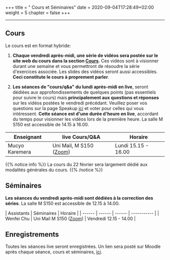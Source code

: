 +++
title = " Cours et Séminaires"
date = 2020-09-04T17:28:49+02:00
weight = 5
chapter = false
+++
<!--
# Information générale


### Lieu et horaire

- **Lieu:** Uni-Mail, M 2150
- **horaire:** Thursdays 14:15 - 18:00

### Course Websites

- **Course Website:** <https://mkaremera-math1.netlify.app/>
- **Forum et quizz:**  [Moodle](https://moodle.unige.ch/course/view.php?id=8193)

# Enseignant et assistants 
-->

-------

## Cours 
<!--
- **Nom:** Mucyo Karemera 
- **Email:** mucyo.karemera@unige.ch
- **Office:** Uni-Mail 3208
- **Office Hours:** Thursdays 13:00 - 14:00
-->

Le cours est en format hybride:

1) **Chaque vendredi après-midi, une série de vidéos sera postée sur le site web du cours dans la section [Cours](https://math1-gsi.netlify.app/cours/)**. Ces vidéos sont à visionner durant une semaine et vous permettront de résoudre la série d'exercices associée. Les slides des vidéos seront aussi accessibles. **Ceci constitute le cours à proprement parler**.   

2) **Les séances de "cours/q&a" du lundi après-midi en live**, seront dédiées aux approfondissements de quelques points (pas essentiels pour suivre le cours) mais **principalement aux questions et réponses** sur les vidéos postées le vendredi précédant. Veuillez poser vos questions sur la page Speakup [ici](https://web.speakup.info/ng/room/602e9574a8b10fc5f8ddc7b9) et voter pour celles qui vous intéressent. **Cette séance est d'une durée d'heure en live**, accordant du temps pour visionner les vidéos lors de la première heure. La salle M S150 est accessible de 14.15 à 16.00.

| Enseignant | live Cours/Q&A | Horaire |
| ------ |  ----------- | ----------- |
| Mucyo Karemera  | Uni Mail, M S150 ([Zoom](https://unige.zoom.us/j/99740071077)) | Lundi 15.15 - 16.00  |

{{% notice info %}}
La cours du 22 février sera largement dédié aux modalités générales du cours.
{{% /notice %}}

## Séminaires 

**Les séances du vendredi après-midi sont dédiées à la correction des séries**. La salle M S150 est accessible de 12.15 à 14.00. 

| Assistants | Séminaires | Horaire | 
| ------ | ------ | ------ | ----------- | 
| Wenfei Chu    | Uni Mail M S150 ([Zoom](https://unige.zoom.us/j/6919256934))  | Vendredi 12.15 - 14.00  | 


## Enregistrements

Toutes les séances live seront enregistrées. Un lien sera posté sur Moodle après chaque séance, cours et séminaires, [ici](https://moodle.unige.ch/course/view.php?id=7125).

<!--
Tentative list of topics that will be discussed in this class are listed below:

- **Reproducible research:** `knitr` and `rmarkdown`;
- **Version control:** `Github`;
- **Introduction to programming:** Data structures, logical operators, control structures and functions;
- **Visualizations:** Exploratory data analysis with Base R and `ggplot2`;
- **R packages:** Construction of R-packages using `devtools`, `roxygen2`, `pkgdown`;
- **Web scrapping:** Automatic extraction of data from websites using `rvest` and `quantmod`;
- **Web applications:** Interactive web apps using Shiny;
- **High performance computing:** `Rcpp`.
-->